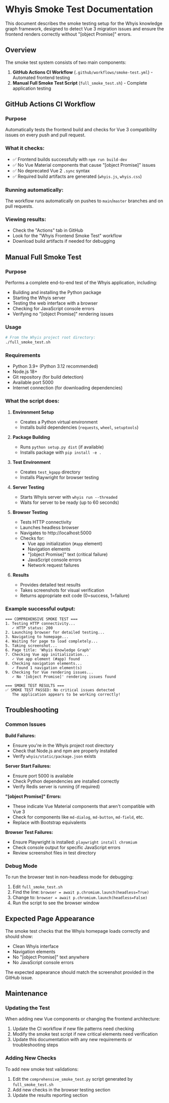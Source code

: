# Whyis Smoke Test Documentation

This document describes the smoke testing setup for the Whyis knowledge graph framework, designed to detect Vue 3 migration issues and ensure the frontend renders correctly without "[object Promise]" errors.

## Overview

The smoke test system consists of two main components:

1. **GitHub Actions CI Workflow** (`.github/workflows/smoke-test.yml`) - Automated frontend testing
2. **Manual Full Smoke Test Script** (`full_smoke_test.sh`) - Complete application testing

## GitHub Actions CI Workflow

### Purpose
Automatically tests the frontend build and checks for Vue 3 compatibility issues on every push and pull request.

### What it checks:
- ✅ Frontend builds successfully with `npm run build-dev`
- ✅ No Vue Material components that cause "[object Promise]" issues
- ✅ No deprecated Vue 2 `.sync` syntax
- ✅ Required build artifacts are generated (`whyis.js`, `whyis.css`)

### Running automatically:
The workflow runs automatically on pushes to `main`/`master` branches and on pull requests.

### Viewing results:
- Check the "Actions" tab in GitHub
- Look for the "Whyis Frontend Smoke Test" workflow
- Download build artifacts if needed for debugging

## Manual Full Smoke Test

### Purpose
Performs a complete end-to-end test of the Whyis application, including:
- Building and installing the Python package
- Starting the Whyis server
- Testing the web interface with a browser
- Checking for JavaScript console errors
- Verifying no "[object Promise]" rendering issues

### Usage

```bash
# From the Whyis project root directory:
./full_smoke_test.sh
```

### Requirements
- Python 3.9+ (Python 3.12 recommended)
- Node.js 18+
- Git repository (for build detection)
- Available port 5000
- Internet connection (for downloading dependencies)

### What the script does:

1. **Environment Setup**
   - Creates a Python virtual environment
   - Installs build dependencies (`requests`, `wheel`, `setuptools`)

2. **Package Building**
   - Runs `python setup.py dist` (if available)
   - Installs package with `pip install -e .`

3. **Test Environment**
   - Creates `test_kgapp` directory
   - Installs Playwright for browser testing

4. **Server Testing**
   - Starts Whyis server with `whyis run --threaded`
   - Waits for server to be ready (up to 60 seconds)

5. **Browser Testing**
   - Tests HTTP connectivity
   - Launches headless browser
   - Navigates to http://localhost:5000
   - Checks for:
     - Vue app initialization (`#app` element)
     - Navigation elements
     - "[object Promise]" text (critical failure)
     - JavaScript console errors
     - Network request failures

6. **Results**
   - Provides detailed test results
   - Takes screenshots for visual verification
   - Returns appropriate exit code (0=success, 1=failure)

### Example successful output:

```
=== COMPREHENSIVE SMOKE TEST ===
1. Testing HTTP connectivity...
   ✓ HTTP status: 200
2. Launching browser for detailed testing...
3. Navigating to homepage...
4. Waiting for page to load completely...
5. Taking screenshot...
6. Page title: 'Whyis Knowledge Graph'
7. Checking Vue app initialization...
   ✓ Vue app element (#app) found
8. Checking navigation elements...
   ✓ Found 1 navigation element(s)
9. Checking for Vue rendering issues...
   ✓ No '[object Promise]' rendering issues found

=== SMOKE TEST RESULTS ===
✅ SMOKE TEST PASSED: No critical issues detected
   The application appears to be working correctly!
```

## Troubleshooting

### Common Issues

**Build Failures:**
- Ensure you're in the Whyis project root directory
- Check that Node.js and npm are properly installed
- Verify `whyis/static/package.json` exists

**Server Start Failures:**
- Ensure port 5000 is available
- Check Python dependencies are installed correctly
- Verify Redis server is running (if required)

**"[object Promise]" Errors:**
- These indicate Vue Material components that aren't compatible with Vue 3
- Check for components like `md-dialog`, `md-button`, `md-field`, etc.
- Replace with Bootstrap equivalents

**Browser Test Failures:**
- Ensure Playwright is installed: `playwright install chromium`
- Check console output for specific JavaScript errors
- Review screenshot files in test directory

### Debug Mode

To run the browser test in non-headless mode for debugging:

1. Edit `full_smoke_test.sh`
2. Find the line: `browser = await p.chromium.launch(headless=True)`
3. Change to: `browser = await p.chromium.launch(headless=False)`
4. Run the script to see the browser window

## Expected Page Appearance

The smoke test checks that the Whyis homepage loads correctly and should show:
- Clean Whyis interface
- Navigation elements
- No "[object Promise]" text anywhere
- No JavaScript console errors

The expected appearance should match the screenshot provided in the GitHub issue.

## Maintenance

### Updating the Test
When adding new Vue components or changing the frontend architecture:

1. Update the CI workflow if new file patterns need checking
2. Modify the smoke test script if new critical elements need verification
3. Update this documentation with any new requirements or troubleshooting steps

### Adding New Checks
To add new smoke test validations:

1. Edit the `comprehensive_smoke_test.py` script generated by `full_smoke_test.sh`
2. Add new checks in the browser testing section
3. Update the results reporting section
